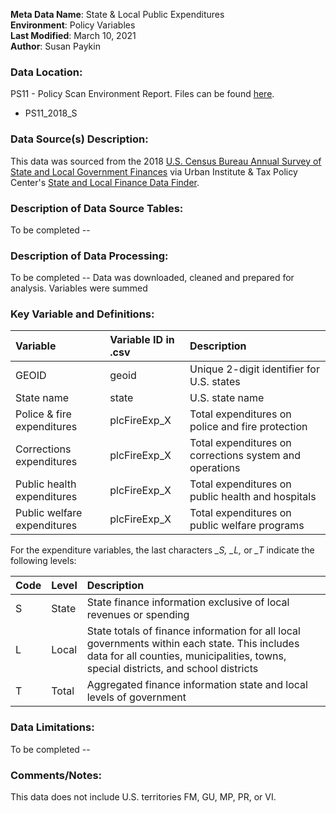 **Meta Data Name**: State & Local Public Expenditures  
**Environment**: Policy Variables   
**Last Modified**: March 10, 2021    
**Author**: Susan Paykin  

### Data Location: 
PS11 - Policy Scan Environment Report. Files can be found [here](https://github.com/GeoDaCenter/opioid-policy-scan/tree/master/Policy_Scan/data_final).
* PS11_2018_S

### Data Source(s) Description:  

This data was sourced from the 2018 [U.S. Census Bureau Annual Survey of State and Local Government Finances](https://www.census.gov/programs-surveys/gov-finances.html) via Urban Institute & Tax Policy Center's [State and Local Finance Data Finder](https://state-local-finance-data.taxpolicycenter.org/pages.cfm). 


### Description of Data Source Tables: 

To be completed --

### Description of Data Processing: 

To be completed --
Data was downloaded, cleaned and prepared for analysis. Variables were summed

### Key Variable and Definitions:


| Variable | Variable ID in .csv | Description |
|:---------|:--------------------|:------------|
| GEOID | geoid | Unique 2-digit identifier for U.S. states |
| State name | state | U.S. state name |
| Police & fire expenditures | plcFireExp_X | Total expenditures on police and fire protection|
| Corrections expenditures | plcFireExp_X | Total expenditures on corrections system and operations |
| Public health expenditures | plcFireExp_X | Total expenditures on public health and hospitals |
| Public welfare expenditures | plcFireExp_X | Total expenditures on public welfare programs |

For the expenditure variables, the last characters *_S, _L,* or *_T* indicate the following levels:  

| Code | Level | Description |
|:-----|:------|:------------|
| S | State | State finance information exclusive of local revenues or spending |
| L | Local | State totals of finance information for all local governments within each state. This includes data for all counties, municipalities, towns, special districts, and school districts |
| T | Total | Aggregated finance information state and local levels of government |

### Data Limitations: 

To be completed -- 

### Comments/Notes:

This data does not include U.S. territories FM, GU, MP, PR, or VI.
